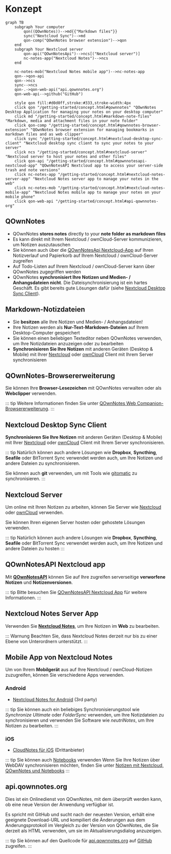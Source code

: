# Konzept

```mermaid
graph TB
    subgraph Your computer
        qon((QOwnNotes))-->md{{"Markdown files"}}
        sync("Nextcloud Sync")-->md
        qon-comp("QOwnNotes browser extension")-->qon
    end
    subgraph Your Nextcloud server
        qon-api("QOwnNotesApi")-->ncs[("Nextcloud server")]
        nc-notes-app("Nextcloud Notes")-->ncs
    end

    nc-notes-mob("Nextcloud Notes mobile app")-->nc-notes-app
    qon-->qon-api
    qon-->ncs
    sync-->ncs
    qon-.->qon-web-api("api.qownnotes.org")
    qon-web-api-->github("GitHub")

    style qon fill:#d0d0ff,stroke:#333,stroke-width:4px
    click qon "/getting-started/concept.html#qownnotes" "QOwnNotes Desktop Application for managing your notes on your desktop computer"
    click md "/getting-started/concept.html#markdown-note-files" "Markdown, media and attachment files in your note folder"
    click qon-comp "/getting-started/concept.html#qownnotes-browser-extension" "QOwnNotes browser extension for managing bookmarks in markdown files and as web clipper"
    click sync "/getting-started/concept.html#nextcloud-desktop-sync-client" "Nextcloud desktop sync client to sync your notes to your server"
    click ncs "/getting-started/concept.html#nextcloud-server" "Nextcloud server to host your notes and other files"
    click qon-api "/getting-started/concept.html#qownnotesapi-nextcloud-app" "QOwnNotesAPI Nextcloud app to access your server-side trash and note versions"
    click nc-notes-app "/getting-started/concept.html#nextcloud-notes-server-app" "Nextcloud Notes server app to manage your notes in the web"
    click nc-notes-mob "/getting-started/concept.html#nextcloud-notes-mobile-app" "Nextcloud Notes mobile app to manage your notes on your mobile phone"
    click qon-web-api "/getting-started/concept.html#api-qownnotes-org"
```

## QOwnNotes

- QOwnNotes **stores notes** directly to your **note folder as markdown files**
- Es kann direkt mit Ihrem Nextcloud / ownCloud-Server kommunizieren, um Notizen auszutauschen
- Sie können auch über die [QOwnNotesApi Nextcloud-App](#qownnotesapi-nextcloud-app) auf Ihren Notizverlauf und Papierkorb auf Ihrem Nextcloud / ownCloud-Server zugreifen
- Auf Todo-Listen auf Ihrem Nextcloud / ownCloud-Server kann über QOwnNotes zugegriffen werden
- QOwnNotes **synchronisiert Ihre Notizen und Medien- / Anhangsdateien nicht**. Die Dateisynchronisierung ist ein hartes Geschäft. Es gibt bereits gute Lösungen dafür (siehe [Nextcloud Desktop Sync Client](#nextcloud-desktop-sync-client)).


## Markdown-Notizdateien

- Sie **besitzen** alle Ihre Notizen und Medien- / Anhangsdateien!
- Ihre Notizen werden als **Nur-Text-Markdown-Dateien** auf Ihrem Desktop-Computer gespeichert
- Sie können einen beliebigen Texteditor neben QOwnNotes verwenden, um Ihre Notizdateien anzuzeigen oder zu bearbeiten
- **Synchronisieren Sie Ihre Notizen** mit anderen Geräten (Desktop & Mobile) mit Ihrer [Nextcloud](https://nextcloud.com/) oder [ownCloud](https://owncloud.org/) Client mit Ihrem Server synchronisieren


## QOwnNotes-Browsererweiterung

Sie können Ihre **Browser-Lesezeichen** mit QOwnNotes verwalten oder als **Webclipper** verwenden.

::: tip Weitere Informationen finden Sie unter [QOwnNotes Web Companion-Browsererweiterung](browser-extension.md). :::

## Nextcloud Desktop Sync Client

**Synchronisieren Sie Ihre Notizen** mit anderen Geräten (Desktop & Mobile) mit Ihrer [Nextcloud](https://nextcloud.com/) oder [ownCloud](https://owncloud.org/) Client mit Ihrem Server synchronisieren.

::: tip Natürlich können auch andere Lösungen wie **Dropbox**, **Syncthing**, **Seafile** oder BitTorrent Sync verwendet werden auch, um Ihre Notizen und andere Dateien zu synchronisieren.

Sie können auch **git** verwenden, um mit Tools wie [gitomatic](https://github.com/muesli/gitomatic/) zu synchronisieren. :::

## Nextcloud Server

Um online mit Ihren Notizen zu arbeiten, können Sie Server wie [Nextcloud](https://nextcloud.com/) oder [ownCloud](https://owncloud.org/) verwenden.

Sie können Ihren eigenen Server hosten oder gehostete Lösungen verwenden.

::: tip Natürlich können auch andere Lösungen wie **Dropbox**, **Syncthing**, **Seafile** oder BitTorrent Sync verwendet werden auch, um Ihre Notizen und andere Dateien zu hosten :::

## QOwnNotesAPI Nextcloud app

Mit [**QOwnNotesAPI**](https://github.com/pbek/qownnotesapi) können Sie auf Ihre zugreifen serverseitige **verworfene Notizen** und **Notizenversionen**.

::: tip Bitte besuchen Sie [QOwnNotesAPI Nextcloud App](qownnotesapi.md) für weitere Informationen. :::

## Nextcloud Notes Server App

Verwenden Sie [**Nextcloud Notes**](https://github.com/nextcloud/notes), um Ihre Notizen im **Web** zu bearbeiten.

::: Warnung Beachten Sie, dass Nextcloud Notes derzeit nur bis zu einer Ebene von Unterordnern unterstützt. :::

## Mobile App von Nextcloud Notes

Um von Ihrem **Mobilgerät** aus auf Ihre Nextcloud / ownCloud-Notizen zuzugreifen, können Sie verschiedene Apps verwenden.

### Android

- [Nextcloud Notes for Android](https://play.google.com/store/apps/details?id=it.niedermann.owncloud.notes) (3rd party)

::: tip Sie können auch ein beliebiges Synchronisierungstool wie *Synchronize Ultimate* oder *FolderSync* verwenden, um Ihre Notizdateien zu synchronisieren und verwenden Sie Software wie *neutriNotes*, um Ihre Notizen zu bearbeiten. :::

### iOS

- [CloudNotes für iOS](https://itunes.apple.com/de/app/cloudnotes-owncloud-notes/id813973264?mt=8) (Drittanbieter)

::: tip Sie können auch [Notebooks](https://itunes.apple.com/us/app/notebooks-write-and-organize/id780438662) verwenden Wenn Sie Ihre Notizen über WebDAV synchronisieren möchten, finden Sie unter [Notizen mit Nextcloud, QOwnNotes und Notebooks](https://lifemeetscode.com/blog/taking-notes-with-nextcloud-qownnotes-and-notebooks) :::

## api.qownnotes.org

Dies ist ein Onlinedienst von QOwnNotes, mit dem überprüft werden kann, ob eine neue Version der Anwendung verfügbar ist.

Es spricht mit GitHub und sucht nach der neuesten Version, erhält eine geeignete Download-URL und kompiliert die Änderungen aus dem Änderungsprotokoll im Vergleich zu der Version von QOwnNotes, die Sie derzeit als HTML verwenden, um sie im Aktualisierungsdialog anzuzeigen.

::: tip Sie können auf den Quellcode für [api.qownnotes.org](https://api.qownnotes.org) auf [GitHub](https://github.com/qownnotes/api) zugreifen. :::
